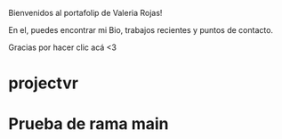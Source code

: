 Bienvenidos al portafolip de Valeria Rojas!

En el, puedes encontrar mi Bio, trabajos recientes y puntos de contacto.

Gracias por hacer clic acá <3
# projectvr
# Prueba de rama main
